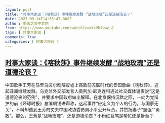 ```yaml
---
layout: post
title: "时事大家谈：《喀秋莎》事件继续发酵 “战地玫瑰”还是道德沦丧？"
date: 2023-09-14T14:55:47.000Z
author: 美国之音中文网
from: https://www.youtube.com/watch?v=oY4VhJpwz_8
tags: [ 时事大家谈 ]
comments: True
categories: [ 时事大家谈 ]
---
```

<!--1694703347000-->
[时事大家谈：《喀秋莎》事件继续发酵 “战地玫瑰”还是道德沦丧？](https://www.youtube.com/watch?v=oY4VhJpwz_8)
------

<div>
中国歌手王芳在马里乌波尔剧院废墟上高歌前苏联时代的爱国歌曲《喀秋莎》，这起丑闻继续发酵。乌克兰外交部发言人奥列加·尼克连科通过社交媒体谴责说“这是道德沦丧的范例”，并要求中国政府做出解释。在北京保持沉默之际，一向为党辩护的前《环球时报》总编胡锡进声称，这起事件“应定义为个人的行为，与国家无关”，不料却遭到王芳的丈夫中国政协委员周小平公开斥责，并赞扬妻子“坚强”“勇敢”。那么，王芳是“战地玫瑰”，还是道德沦丧？小粉红互骂是帮忙还是拆台？
</div>
